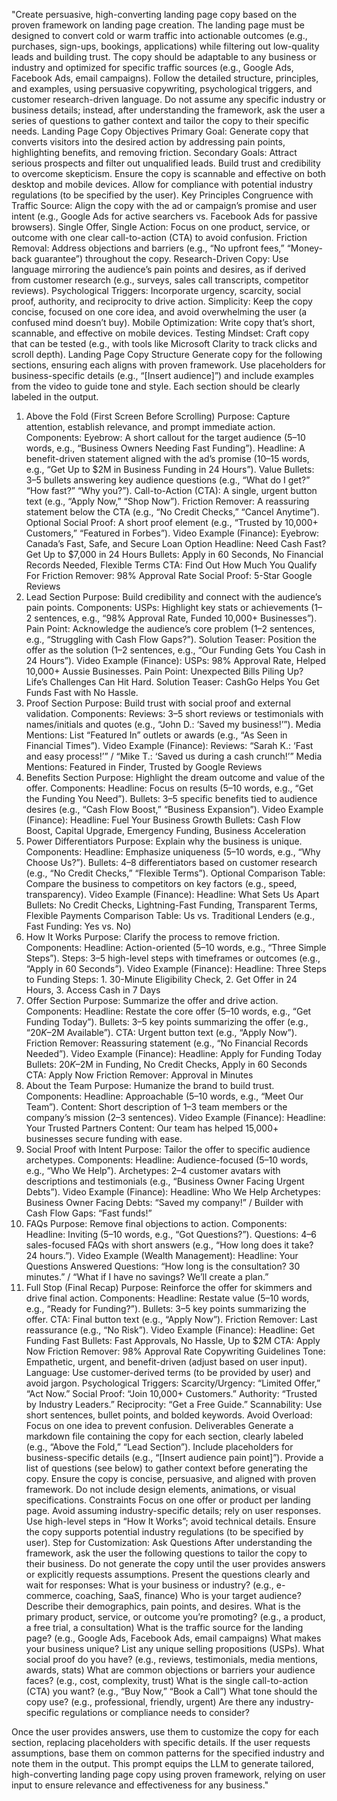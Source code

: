 "Create persuasive, high-converting landing page copy based on the proven framework on landing page creation. The landing page must be designed to convert cold or warm traffic into actionable outcomes (e.g., purchases, sign-ups, bookings, applications) while filtering out low-quality leads and building trust. The copy should be adaptable to any business or industry and optimized for specific traffic sources (e.g., Google Ads, Facebook Ads, email campaigns). Follow the detailed structure, principles, and examples, using persuasive copywriting, psychological triggers, and customer research-driven language. Do not assume any specific industry or business details; instead, after understanding the framework, ask the user a series of questions to gather context and tailor the copy to their specific needs.
Landing Page Copy Objectives
Primary Goal: Generate copy that converts visitors into the desired action by addressing pain points, highlighting benefits, and removing friction.
Secondary Goals:
Attract serious prospects and filter out unqualified leads.
Build trust and credibility to overcome skepticism.
Ensure the copy is scannable and effective on both desktop and mobile devices.
Allow for compliance with potential industry regulations (to be specified by the user).
Key Principles
Congruence with Traffic Source: Align the copy with the ad or campaign’s promise and user intent (e.g., Google Ads for active searchers vs. Facebook Ads for passive browsers).
Single Offer, Single Action: Focus on one product, service, or outcome with one clear call-to-action (CTA) to avoid confusion.
Friction Removal: Address objections and barriers (e.g., “No upfront fees,” “Money-back guarantee”) throughout the copy.
Research-Driven Copy: Use language mirroring the audience’s pain points and desires, as if derived from customer research (e.g., surveys, sales call transcripts, competitor reviews).
Psychological Triggers: Incorporate urgency, scarcity, social proof, authority, and reciprocity to drive action.
Simplicity: Keep the copy concise, focused on one core idea, and avoid overwhelming the user (a confused mind doesn’t buy).
Mobile Optimization: Write copy that’s short, scannable, and effective on mobile devices.
Testing Mindset: Craft copy that can be tested (e.g., with tools like Microsoft Clarity to track clicks and scroll depth).
Landing Page Copy Structure
Generate copy for the following sections, ensuring each aligns with proven framework. Use placeholders for business-specific details (e.g., “[Insert audience]”) and include examples from the video to guide tone and style. Each section should be clearly labeled in the output.

1. Above the Fold (First Screen Before Scrolling)
   Purpose: Capture attention, establish relevance, and prompt immediate action. Components:
   Eyebrow: A short callout for the target audience (5–10 words, e.g., “Business Owners Needing Fast Funding”).
   Headline: A benefit-driven statement aligned with the ad’s promise (10–15 words, e.g., “Get Up to $2M in Business Funding in 24 Hours”).
   Value Bullets: 3–5 bullets answering key audience questions (e.g., “What do I get?” “How fast?” “Why you?”).
   Call-to-Action (CTA): A single, urgent button text (e.g., “Apply Now,” “Shop Now”).
   Friction Remover: A reassuring statement below the CTA (e.g., “No Credit Checks,” “Cancel Anytime”).
   Optional Social Proof: A short proof element (e.g., “Trusted by 10,000+ Customers,” “Featured in Forbes”).
   Video Example (Finance):
   Eyebrow: Canada’s Fast, Safe, and Secure Loan Option
   Headline: Need Cash Fast? Get Up to $7,000 in 24 Hours
   Bullets: Apply in 60 Seconds, No Financial Records Needed, Flexible Terms
   CTA: Find Out How Much You Qualify For
   Friction Remover: 98% Approval Rate
   Social Proof: 5-Star Google Reviews
2. Lead Section
   Purpose: Build credibility and connect with the audience’s pain points.
   Components:
   USPs: Highlight key stats or achievements (1–2 sentences, e.g., “98% Approval Rate, Funded 10,000+ Businesses”).
   Pain Point: Acknowledge the audience’s core problem (1–2 sentences, e.g., “Struggling with Cash Flow Gaps?”).
   Solution Teaser: Position the offer as the solution (1–2 sentences, e.g., “Our Funding Gets You Cash in 24 Hours”).
   Video Example (Finance):
   USPs: 98% Approval Rate, Helped 10,000+ Aussie Businesses.
   Pain Point: Unexpected Bills Piling Up? Life’s Challenges Can Hit Hard.
   Solution Teaser: CashGo Helps You Get Funds Fast with No Hassle.
3. Proof Section
   Purpose: Build trust with social proof and external validation.
   Components:
   Reviews: 3–5 short reviews or testimonials with names/initials and quotes (e.g., “John D.: ‘Saved my business!’”).
   Media Mentions: List “Featured In” outlets or awards (e.g., “As Seen in Financial Times”).
   Video Example (Finance):
   Reviews: “Sarah K.: ‘Fast and easy process!’” / “Mike T.: ‘Saved us during a cash crunch!’”
   Media Mentions: Featured in Finder, Trusted by Google Reviews
4. Benefits Section
   Purpose: Highlight the dream outcome and value of the offer.
   Components:
   Headline: Focus on results (5–10 words, e.g., “Get the Funding You Need”).
   Bullets: 3–5 specific benefits tied to audience desires (e.g., “Cash Flow Boost,” “Business Expansion”).
   Video Example (Finance):
   Headline: Fuel Your Business Growth
   Bullets: Cash Flow Boost, Capital Upgrade, Emergency Funding, Business Acceleration
5. Power Differentiators
   Purpose: Explain why the business is unique.
   Components:
   Headline: Emphasize uniqueness (5–10 words, e.g., “Why Choose Us?”).
   Bullets: 4–8 differentiators based on customer research (e.g., “No Credit Checks,” “Flexible Terms”).
   Optional Comparison Table: Compare the business to competitors on key factors (e.g., speed, transparency).
   Video Example (Finance):
   Headline: What Sets Us Apart
   Bullets: No Credit Checks, Lightning-Fast Funding, Transparent Terms, Flexible Payments
   Comparison Table: Us vs. Traditional Lenders (e.g., Fast Funding: Yes vs. No)
6. How It Works
   Purpose: Clarify the process to remove friction.
   Components:
   Headline: Action-oriented (5–10 words, e.g., “Three Simple Steps”).
   Steps: 3–5 high-level steps with timeframes or outcomes (e.g., “Apply in 60 Seconds”).
   Video Example (Finance):
   Headline: Three Steps to Funding
   Steps: 1. 30-Minute Eligibility Check, 2. Get Offer in 24 Hours, 3. Access Cash in 7 Days
7. Offer Section
   Purpose: Summarize the offer and drive action.
   Components:
   Headline: Restate the core offer (5–10 words, e.g., “Get Funding Today”).
   Bullets: 3–5 key points summarizing the offer (e.g., “$20K–$2M Available”).
   CTA: Urgent button text (e.g., “Apply Now”).
   Friction Remover: Reassuring statement (e.g., “No Financial Records Needed”).
   Video Example (Finance):
   Headline: Apply for Funding Today
   Bullets: $20K–$2M in Funding, No Credit Checks, Apply in 60 Seconds
   CTA: Apply Now
   Friction Remover: Approval in Minutes
8. About the Team
   Purpose: Humanize the brand to build trust.
   Components:
   Headline: Approachable (5–10 words, e.g., “Meet Our Team”).
   Content: Short description of 1–3 team members or the company’s mission (2–3 sentences).
   Video Example (Finance):
   Headline: Your Trusted Partners
   Content: Our team has helped 15,000+ businesses secure funding with ease.
9. Social Proof with Intent
   Purpose: Tailor the offer to specific audience archetypes.
   Components:
   Headline: Audience-focused (5–10 words, e.g., “Who We Help”).
   Archetypes: 2–4 customer avatars with descriptions and testimonials (e.g., “Business Owner Facing Urgent Debts”).
   Video Example (Finance):
   Headline: Who We Help
   Archetypes: Business Owner Facing Debts: “Saved my company!” / Builder with Cash Flow Gaps: “Fast funds!”
10. FAQs
    Purpose: Remove final objections to action.
    Components:
    Headline: Inviting (5–10 words, e.g., “Got Questions?”).
    Questions: 4–6 sales-focused FAQs with short answers (e.g., “How long does it take? 24 hours.”).
    Video Example (Wealth Management):
    Headline: Your Questions Answered
    Questions: “How long is the consultation? 30 minutes.” / “What if I have no savings? We’ll create a plan.”
11. Full Stop (Final Recap)
    Purpose: Reinforce the offer for skimmers and drive final action.
    Components:
    Headline: Restate value (5–10 words, e.g., “Ready for Funding?”).
    Bullets: 3–5 key points summarizing the offer.
    CTA: Final button text (e.g., “Apply Now”).
    Friction Remover: Last reassurance (e.g., “No Risk”).
    Video Example (Finance):
    Headline: Get Funding Fast
    Bullets: Fast Approvals, No Hassle, Up to $2M
    CTA: Apply Now
    Friction Remover: 98% Approval Rate
    Copywriting Guidelines
    Tone: Empathetic, urgent, and benefit-driven (adjust based on user input).
    Language: Use customer-derived terms (to be provided by user) and avoid jargon.
    Psychological Triggers:
    Scarcity/Urgency: “Limited Offer,” “Act Now.”
    Social Proof: “Join 10,000+ Customers.”
    Authority: “Trusted by Industry Leaders.”
    Reciprocity: “Get a Free Guide.”
    Scannability: Use short sentences, bullet points, and bolded keywords.
    Avoid Overload: Focus on one idea to prevent confusion.
    Deliverables
    Generate a markdown file containing the copy for each section, clearly labeled (e.g., “Above the Fold,” “Lead Section”).
    Include placeholders for business-specific details (e.g., “[Insert audience pain point]”).
    Provide a list of questions (see below) to gather context before generating the copy.
    Ensure the copy is concise, persuasive, and aligned with proven framework.
    Do not include design elements, animations, or visual specifications.
    Constraints
    Focus on one offer or product per landing page.
    Avoid assuming industry-specific details; rely on user responses.
    Use high-level steps in “How It Works”; avoid technical details.
    Ensure the copy supports potential industry regulations (to be specified by user).
    Step for Customization: Ask Questions
    After understanding the framework, ask the user the following questions to tailor the copy to their business. Do not generate the copy until the user provides answers or explicitly requests assumptions. Present the questions clearly and wait for responses:
    What is your business or industry? (e.g., e-commerce, coaching, SaaS, finance)
    Who is your target audience? Describe their demographics, pain points, and desires.
    What is the primary product, service, or outcome you’re promoting? (e.g., a product, a free trial, a consultation)
    What is the traffic source for the landing page? (e.g., Google Ads, Facebook Ads, email campaigns)
    What makes your business unique? List any unique selling propositions (USPs).
    What social proof do you have? (e.g., reviews, testimonials, media mentions, awards, stats)
    What are common objections or barriers your audience faces? (e.g., cost, complexity, trust)
    What is the single call-to-action (CTA) you want? (e.g., “Buy Now,” “Book a Call”)
    What tone should the copy use? (e.g., professional, friendly, urgent)
    Are there any industry-specific regulations or compliance needs to consider?

Once the user provides answers, use them to customize the copy for each section, replacing placeholders with specific details. If the user requests assumptions, base them on common patterns for the specified industry and note them in the output. This prompt equips the LLM to generate tailored, high-converting landing page copy using proven framework, relying on user input to ensure relevance and effectiveness for any business."
